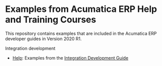 # Examples from Acumatica ERP Help and Training Courses

This repository contains examples that are included in the Acumatica ERP developer guides in Version 2020 R1.

Integration development

  * [Help](IntegrationDevelopment/Help): Examples from the [Integration Development Guide](https://help-2019r2.acumatica.com/Help?ScreenId=ShowWiki&pageid=ff22837c-cd3a-410e-b768-88ca6e53b165)